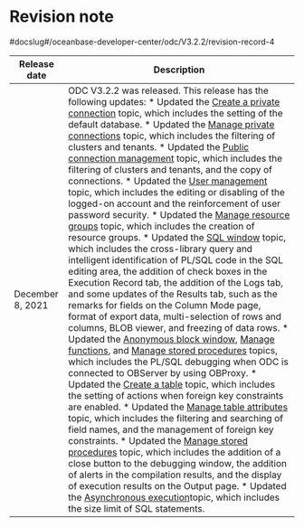 Revision note 
==================================
#docslug#/oceanbase-developer-center/odc/V3.2.2/revision-record-4



|   Release date   |                                                                                                                                                                                                                                                                                                                                                                                                                                                                                                                                                                                                                                                                                                                                                                                                                                                                                                                                                                                                                                                                                                                                                                                                                                                                                                                                                                                                                                                                                          Description                                                                                                                                                                                                                                                                                                                                                                                                                                                                                                                                                                                                                                                                                                                                                                                                                                                                                                                                                                                                                                                                                                                                                                                                                                                                                                                                                                                                                                                                                          |
|------------------|-----------------------------------------------------------------------------------------------------------------------------------------------------------------------------------------------------------------------------------------------------------------------------------------------------------------------------------------------------------------------------------------------------------------------------------------------------------------------------------------------------------------------------------------------------------------------------------------------------------------------------------------------------------------------------------------------------------------------------------------------------------------------------------------------------------------------------------------------------------------------------------------------------------------------------------------------------------------------------------------------------------------------------------------------------------------------------------------------------------------------------------------------------------------------------------------------------------------------------------------------------------------------------------------------------------------------------------------------------------------------------------------------------------------------------------------------------------------------------------------------------------------------------------------------------------------------------------------------------------------------------------------------------------------------------------------------------------------------------------------------------------------------------------------------------------------------------------------------------------------------------------------------------------------------------------------------------------------------------------------------------------------------------------------------------------------------------------------------------------------------------------------------------------------------------------------------------------------------------------------------------------------------------------------------------------------------------------------------------------------------------------------------------------------------------------------------------------------------------------------------------------------------------------------------------------------------------------------------------------------------------------------------------------------------------------------------------------------------------------------------------------------------------------------------------------------------------------------------------------------------------------------------------------------------------------------------------------------------------------------------|
| December 8, 2021 | ODC V3.2.2 was released.  This release has the following updates: * Updated the [Create a private connection](3.web-odc-connect-database/1.web-odc-create-private-connection.md) topic, which includes the setting of the default database.   * Updated the [Manage private connections](3.web-odc-connect-database/2.web-odc-manage-connections.md) topic, which includes the filtering of clusters and tenants.   * Updated the [Public connection management](4.web-odc-public-resource-management/3.web-odc-resource-management/1.web-odc-manage-public-connection.md) topic, which includes the filtering of clusters and tenants, and the copy of connections.   * Updated the [User management](4.web-odc-public-resource-management/2.web-odc-manage-members/1.web-odc-manage-users.md) topic, which includes the editing or disabling of the logged-on account and the reinforcement of user password security.   * Updated the [Manage resource groups](4.web-odc-public-resource-management/3.web-odc-resource-management/2.web-odc-manage-resource-groups.md) topic, which includes the creation of resource groups.   * Updated the [SQL window](../7.client-odc-user-guide/4.client-odc-use-workspace/2.client-odc-sql-window.md) topic, which includes the cross-library query and intelligent identification of PL/SQL code in the SQL editing area, the addition of check boxes in the Execution Record tab, the addition of the Logs tab, and some updates of the Results tab, such as the remarks for fields on the Column Mode page, format of export data, multi-selection of rows and columns, BLOB viewer, and freezing of data rows.   * Updated the [Anonymous block window](../7.client-odc-user-guide/4.client-odc-use-workspace/3.client-odc-anonymous-block-window.md), [Manage functions](../7.client-odc-user-guide/9.client-odc-database-objects/3.client-odc-function-objects/3.client-odc-manage-functions.md), and [Manage stored procedures](../7.client-odc-user-guide/9.client-odc-database-objects/4.client-odc-stored-procedure-objects/3.client-odc-manage-stored-procedures.md) topics, which includes the PL/SQL debugging when ODC is connected to OBServer by using OBProxy.   * Updated the [Create a table](../7.client-odc-user-guide/9.client-odc-database-objects/1.client-odc-table-objects/2.client-odc-create-a-table.md) topic, which includes the setting of actions when foreign key constraints are enabled.   * Updated the [Manage table attributes](../7.client-odc-user-guide/9.client-odc-database-objects/1.client-odc-table-objects/4.client-odc-manage-table-attributes.md) topic, which includes the filtering and searching of field names, and the management of foreign key constraints.   * Updated the [Manage stored procedures](../7.client-odc-user-guide/9.client-odc-database-objects/4.client-odc-stored-procedure-objects/3.client-odc-manage-stored-procedures.md) topic, which includes the addition of a close button to the debugging window, the addition of alerts in the compilation results, and the display of execution results on the Output page.   * Updated the [Asynchronous execution](../7.client-odc-user-guide/5.client-odc-use-tools/3.client-odc-asynchronous-execution.md)topic, which includes the size limit of SQL statements.    |


